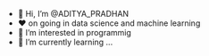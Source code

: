 - 👋 Hi, I’m @ADITYA_PRADHAN
- ❤️ on going in data science and machine learning
- 👀 I’m interested in programmig 
- 🌱 I’m currently learning ...


<!---
ADITYAPRADHAN990/ADITYAPRADHAN990 is a ✨ special ✨ repository because its `README.md` (this file) appears on your GitHub profile.
You can click the Preview link to take a look at your changes.
--->

